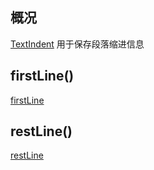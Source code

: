 ## 概况

[TextIndent](/API/UI/Compose/Theme/Typography/TextIndent/README.md) 用于保存段落缩进信息

## firstLine()

[firstLine](firstLine.md ":include")

## restLine()

[restLine](restLine.md ":include")
